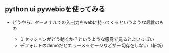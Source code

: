 ## python ui pywebioを使ってみる

- どうやら、ターミナルでの入出力をwebに持ってくるというような趣旨のもの

  - １セッションがどう動くか？というような感覚で見るとよいっぽい
  - デフォルトのdemoだとエラーメッセージなどが一切存在しない（斬新）
